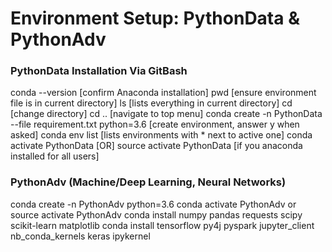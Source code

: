 # Environment Setup: PythonData & PythonAdv

### PythonData Installation Via GitBash
conda --version [confirm Anaconda installation]
pwd [ensure environment file is in current directory] ls [lists everything in current directory] cd [change directory] cd .. [navigate to top menu]
conda create -n PythonData --file requirement.txt python=3.6 [create environment, answer y when asked]
conda env list [lists environments with * next to active one]
conda activate PythonData [OR] source activate PythonData [if you anaconda installed for all users]

### PythonAdv (Machine/Deep Learning, Neural Networks)
conda create -n PythonAdv python=3.6
conda activate PythonAdv or source activate PythonAdv
conda install numpy pandas requests scipy scikit-learn matplotlib
conda install tensorflow py4j pyspark jupyter_client nb_conda_kernels keras ipykernel
